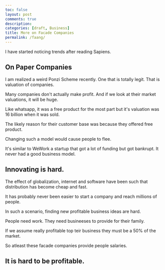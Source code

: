 ```yaml
---
toc: false
layout: post
comments: true
description:
categories: [draft, Business]
title: More on Facade Companies
permalink: /faang/
---
```


I have started noticing trends after reading Sapiens.

## On Paper Companies

I am realized a weird Ponzi Scheme recently. One that is totally legit. That is valuation of companies.

Many companies don't actually make profit. And if we look at their market valuations, it will be huge.

Like whatsapp, it was a free product for the most part but it's valuation was 16 billion when it was sold.

The likely reason for their customer base was because they offered free product.

Changing such a model would cause people to flee.

It's similar to WeWork a startup that got a lot of funding but got bankrupt. It never had a good business model.

## Innovating is hard.

The effect of globalization, internet and software have been such that distribution has become cheap and fast.

It has probably never been easier to start a company and reach millions of people.

In such a scenario, finding new profitable business ideas are hard. 

People need work. They need busineeses to provide for their family.

If we assume really profitable top teir business they must be a 50% of the market.

So atleast these facade companies provide people salaries.

## It is hard to be profitable.